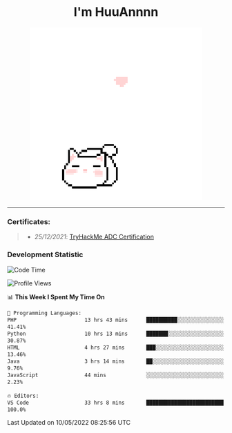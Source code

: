 <h1 align='center'>I'm HuuAnnnn</h1>
<p align="center">
 <img src="cat_intro.gif" />
</p>

___

### Certificates:
>- *25/12/2021*: [TryHackMe ADC Certification](https://tryhackme-certificates.s3-eu-west-1.amazonaws.com/THM-HKVVJOIWJA.png)


### Development Statistic

<!--START_SECTION:waka-->
![Code Time](http://img.shields.io/badge/Code%20Time-184%20hrs%204%20mins-blue)

![Profile Views](http://img.shields.io/badge/Profile%20Views-0-blue)

📊 **This Week I Spent My Time On** 

```text
💬 Programming Languages: 
PHP                      13 hrs 43 mins      ██████████░░░░░░░░░░░░░░░   41.41% 
Python                   10 hrs 13 mins      ███████░░░░░░░░░░░░░░░░░░   30.87% 
HTML                     4 hrs 27 mins       ███░░░░░░░░░░░░░░░░░░░░░░   13.46% 
Java                     3 hrs 14 mins       ██░░░░░░░░░░░░░░░░░░░░░░░   9.76% 
JavaScript               44 mins             ░░░░░░░░░░░░░░░░░░░░░░░░░   2.23%

🔥 Editors: 
VS Code                  33 hrs 8 mins       █████████████████████████   100.0%

```


 Last Updated on 10/05/2022 08:25:56 UTC
<!--END_SECTION:waka-->
